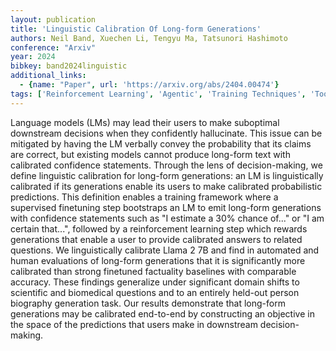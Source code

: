 ```yaml
---
layout: publication
title: 'Linguistic Calibration Of Long-form Generations'
authors: Neil Band, Xuechen Li, Tengyu Ma, Tatsunori Hashimoto
conference: "Arxiv"
year: 2024
bibkey: band2024linguistic
additional_links:
  - {name: "Paper", url: 'https://arxiv.org/abs/2404.00474'}
tags: ['Reinforcement Learning', 'Agentic', 'Training Techniques', 'Tools']
---
```

Language models (LMs) may lead their users to make suboptimal downstream
decisions when they confidently hallucinate. This issue can be mitigated by
having the LM verbally convey the probability that its claims are correct, but
existing models cannot produce long-form text with calibrated confidence
statements. Through the lens of decision-making, we define linguistic
calibration for long-form generations: an LM is linguistically calibrated if
its generations enable its users to make calibrated probabilistic predictions.
This definition enables a training framework where a supervised finetuning step
bootstraps an LM to emit long-form generations with confidence statements such
as "I estimate a 30% chance of..." or "I am certain that...", followed by a
reinforcement learning step which rewards generations that enable a user to
provide calibrated answers to related questions. We linguistically calibrate
Llama 2 7B and find in automated and human evaluations of long-form generations
that it is significantly more calibrated than strong finetuned factuality
baselines with comparable accuracy. These findings generalize under significant
domain shifts to scientific and biomedical questions and to an entirely
held-out person biography generation task. Our results demonstrate that
long-form generations may be calibrated end-to-end by constructing an objective
in the space of the predictions that users make in downstream decision-making.
